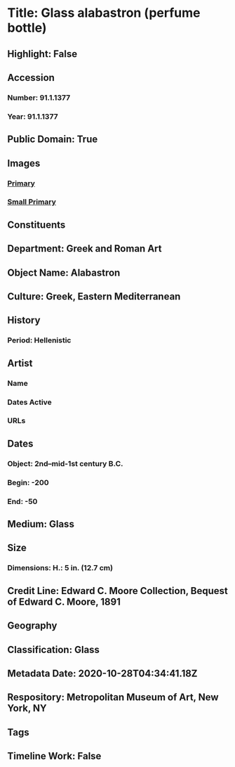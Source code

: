 # Title: Glass alabastron (perfume bottle)
## Highlight: False
## Accession
### Number: 91.1.1377
### Year: 91.1.1377
## Public Domain: True
## Images
### [Primary](https://images.metmuseum.org/CRDImages/gr/original/DP151206.jpg)
### [Small Primary](https://images.metmuseum.org/CRDImages/gr/web-large/DP151206.jpg)
## Constituents
## Department: Greek and Roman Art
## Object Name: Alabastron
## Culture: Greek, Eastern Mediterranean
## History
### Period: Hellenistic
## Artist
### Name
### Dates Active
### URLs
## Dates
### Object: 2nd–mid-1st century B.C.
### Begin: -200
### End: -50
## Medium: Glass
## Size
### Dimensions: H.: 5 in. (12.7 cm)
## Credit Line: Edward C. Moore Collection, Bequest of Edward C. Moore, 1891
## Geography
## Classification: Glass
## Metadata Date: 2020-10-28T04:34:41.18Z
## Respository: Metropolitan Museum of Art, New York, NY
## Tags
## Timeline Work: False